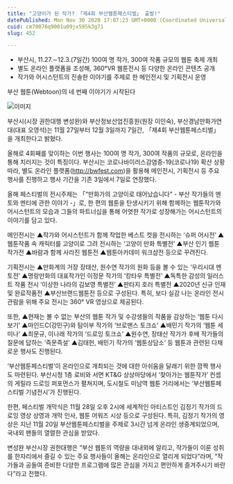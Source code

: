 ```yaml
---
title: "고양이가 된 작가? 「제4회 부산웹툰페스티벌」 출발!"
datePublished: Mon Nov 30 2020 17:07:23 GMT+0000 (Coordinated Universal Time)
cuid: cm70076q9001u09jx595k3g71
slug: 452

---
```



- 부산시, 11.27.∼12.3.(7일간) 100여 명 작가, 300여 작품 규모의 웹툰 축제 개최
- 별도 온라인 플랫폼을 조성해, 360°VR 웹툰전시 등 다양한 온라인 콘텐츠 공개
- 작가와 어시스턴트의 진솔한 이야기를 주제로 한 메인전시 및 기획전시 운영

부산 웹툰(Webtoon)의 네 번째 이야기가 시작된다

![이미지](https://cdn.hashnode.com/res/hashnode/image/upload/v1739249420388/4ca307e6-e5a5-402f-adbf-001b6bd4e388.jpeg)

부산시(시장 권한대행 변성완)와 부산정보산업진흥원(원장 이인숙), 부산경남만화가연대(대표 오영석)는 11월 27일부터 12월 3일까지 7일간, 「제4회 부산웹툰페스티벌」을 개최한다고 밝혔다.

올해로 4회째를 맞이하는 이번 행사는 100여 명 작가, 300여 작품의 규모로, 온라인을 통해 치러지는 것이 특징이다. 부산시는 코로나바이러스감염증-19(코로나19) 확산 상황 따라, 별도 온라인 플랫폼(http://bwfest.com)을 활용해 메인전시, 기획전시 등 주요 행사를 진행하고 행사 기간을 기존 3일에서 7일로 연장했다.

올해 페스티벌의 전시주제는 「“만화가의 고양이로 태어났습니다” - 부산 작가들의 멘토와 멘티에 관한 이야기 -」로, 한 편의 웹툰을 탄생시키기 위해 함께하는 웹툰작가와 어시스턴트의 모습과 그들의 파트너십을 통해 어엿한 작가로 성장해가는 어시스턴트의 이야기를 담고 있다.

메인전시는 ▲작가와 어시스턴트가 함께 작업한 베스트 컷을 전시하는 ‘슈퍼 어시전’ ▲웹툰작품 속 캐릭터를 고양이로 그려 전시하는 ‘고양이 만화 특별전’ ▲부산 인기 웹툰 작가전 ▲바람과 함께 사라진 웹툰전 ▲웹툰아카데미 워크샵전 등으로 꾸려진다.

기획전시는 ▲만화계의 거장 장태산, 원수연 작가의 원화 등을 볼 수 있는 ‘우리시대 멘토전’ ▲명랑만화의 대표작가인 이정문 작가의 ‘캉타우 특별전’ ▲독특한 감성의 일러스트 작품 전시 ‘이상한 나라의 김보영 특별전’ ▲판타지 호러 특별전 ▲2020년 신규 인재 및 완료작품전 ▲부산브랜드웹툰전 등으로 구성된다. 특히, 보다 실감 나는 온라인 전시 관람을 위해 주요 전시는 360° VR 영상으로 제공된다.

또한, ▲현재는 볼 수 없는 부산의 웹툰 작가 및 수강생들의 작품을 감상하는 ‘웹툰 다시보기’ ▲마인드C(강민구)와 탐이부 작가의 ‘브로맨스 토크쇼’ ▲배민기 작가의 ‘웹툰 세미나’ ▲최문규, 이나래 작가의 ‘드로잉 토크쇼’ ▲원수연, 장태산 작가가 후배 작가들의 질문에 답하는 ‘즉문즉설’ ▲김태헌, 배민기 작가의 ‘웹툰상담소’ 등 웹툰과 관련된 다채로운 행사도 진행된다.

‘부산웹툰페스티벌’이 온라인으로 개최되는 것에 대한 아쉬움을 달래기 위한 깜짝 행사도 마련된다. 부산시청 1층 로비와 서면 KT&G 상상마당에서 ‘찾아가는 웹툰작가’ 컨셉의 게릴라 드로잉 퍼포먼스가 펼쳐지며, 도시철도 미남역 웹툰 거리에서는 ‘부산웹툰페스티벌 기념전시’가 진행된다.

한편, 페스티벌 개막식은 11월 28일 오후 2시에 세계적인 아티스트인 김정기 작가의 드로잉 영상 상영과 개막 인사, 웹툰 어워즈 시상 등으로 구성된다. 특히, 김정기 작가의 영상은 지난 11월 20일 부산웹툰페스티벌을 주제로 3시간 넘게 온라인 생중계되었으며, 국내외 팬들의 열렬한 관심을 받았다.

변성완 부산시장 권한대행은 “부산 웹툰의 역량을 대내외에 알리고, 작가들이 이룬 성취를 한자리에서 즐길 수 있는 주요 행사들이 올해는 온라인으로 열리게 되었다”라며, “작가들과 공들여 준비한 다양한 프로그램에 많은 관심을 가지고 편안하게 즐겨주시기 바란다”라고 전했다.